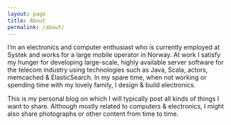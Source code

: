 ```yaml
---
layout: page
title: About
permalink: /about/
---
```


I’m an electronics and computer enthusiast who is currently employed at Systek and works for a large mobile operator 
in Norway. At work I satisfy my hunger for developing large-scale, highly available server software for the 
telecom industry using technologies such as Java, Scala, actors, memcached & ElasticSearch. In my spare time, when not 
working or spending time with my lovely family, I design & build electronics.

This is my personal blog on which I will typically post all kinds of things I want to share. Although mostly related 
to computers & electronics, I might also share photographs or other content from time to time.

